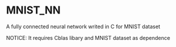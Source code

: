 # MNIST_NN

A fully connected neural network writed in C for MNIST dataset 

NOTICE: It requires Cblas libary and MNIST dataset as dependence

